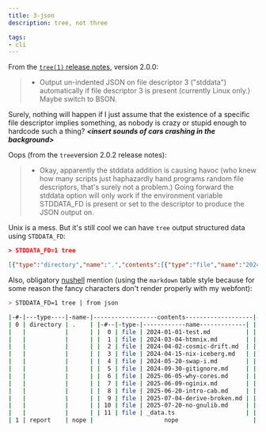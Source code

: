 ```yaml
---
title: 3-json
description: tree, not three

tags:
- cli
---
```


From the
[`tree(1)` release notes](https://oldmanprogrammer.net/source.php?dir=projects/tree/CHANGES),
version 2.0.0:

> - Output un-indented JSON on file descriptor 3 ("stddata") automatically if
>   file descriptor 3 is present (currently Linux only.) Maybe switch to BSON.

Surely, nothing will happen if I just assume that the existence of a specific
file descriptor implies something, as nobody is crazy or stupid enough to
hardcode such a thing? **_\<insert sounds of cars crashing in the
background\>_**

Oops (from the `tree`version 2.0.2 release notes):

> - Okay, apparently the stddata addition is causing havoc (who knew how many
>   scripts just haphazardly hand programs random file descriptors, that's
>   surely not a problem.) Going forward the stddata option will only work if
>   the environment variable STDDATA_FD is present or set to the descriptor to
>   produce the JSON output on.

Unix is a mess. But it's still cool we can have `tree` output structured data
using `STDDATA_FD`:

```json
> STDDATA_FD=1 tree

[{"type":"directory","name":".","contents":[{"type":"file","name":"2024-01-01-test.md"},{"type":"file","name":"2024-03-04-htmnix.md"},{"type":"file","name":"2024-04-02-cosmic-drift.md"},{"type":"file","name":"2024-04-15-nix-iceberg.md"},{"type":"file","name":"2024-05-20-swap-i.md"},{"type":"file","name":"2024-09-30-gitignore.md"},{"type":"file","name":"2025-06-05-why-cores.md"},{"type":"file","name":"2025-06-09-nginix.md"},{"type":"file","name":"2025-06-20-intro-cab.md"},{"type":"file","name":"2025-07-04-derive-broken.md"},{"type":"file","name":"2025-07-20-no-gnulib.md"},{"type":"file","name":"_data.ts"}]},{"type":"report","directories":1,"files":12}]
```

Also, obligatory [nushell](https://nushell.sh/) mention (using the `markdown`
table style because for some reason the fancy characters don't render properly
with my webfont):

```sh
> STDDATA_FD=1 tree | from json

|-#-|---type----|-name-|------------------contents-------------------|-directories-|-files-|
| 0 | directory | .    | |-#--|-type-|------------name-------------| |    nope     | nope  |
|   |           |      | |  0 | file | 2024-01-01-test.md          | |             |       |
|   |           |      | |  1 | file | 2024-03-04-htmnix.md        | |             |       |
|   |           |      | |  2 | file | 2024-04-02-cosmic-drift.md  | |             |       |
|   |           |      | |  3 | file | 2024-04-15-nix-iceberg.md   | |             |       |
|   |           |      | |  4 | file | 2024-05-20-swap-i.md        | |             |       |
|   |           |      | |  5 | file | 2024-09-30-gitignore.md     | |             |       |
|   |           |      | |  6 | file | 2025-06-05-why-cores.md     | |             |       |
|   |           |      | |  7 | file | 2025-06-09-nginix.md        | |             |       |
|   |           |      | |  8 | file | 2025-06-20-intro-cab.md     | |             |       |
|   |           |      | |  9 | file | 2025-07-04-derive-broken.md | |             |       |
|   |           |      | | 10 | file | 2025-07-20-no-gnulib.md     | |             |       |
|   |           |      | | 11 | file | _data.ts                    | |             |       |
| 1 | report    | nope |                    nope                     |           1 |    12 |
```
